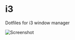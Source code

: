 # i3
Dotfiles for i3 window manager

![Screenshot](https://s1.postimg.org/46p1pe53j3/2016-01-01--07_51_22_AM--1366x768--scrot.png)
